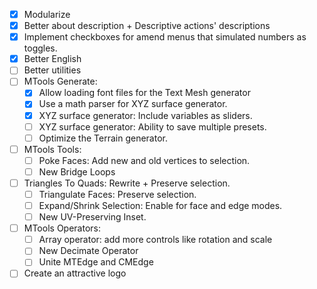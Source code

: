 - [x] Modularize
- [x] Better about description + Descriptive actions' descriptions
- [x] Implement checkboxes for amend menus that simulated numbers as toggles. 
- [x] Better English
- [ ] Better utilities
- [ ] MTools Generate:
	- [x] Allow loading font files for the Text Mesh generator
	- [x] Use a math parser for XYZ surface generator.
	- [x] XYZ surface generator: Include variables as sliders.
	- [ ] XYZ surface generator: Ability to save multiple presets.
	- [ ] Optimize the Terrain generator.
- [ ] MTools Tools:
	- [ ] Poke Faces: Add new and old vertices to selection.
	- [ ] New Bridge Loops
- [ ] Triangles To Quads: Rewrite + Preserve selection.
	- [ ] Triangulate Faces: Preserve selection.
	- [ ] Expand/Shrink Selection: Enable for face and edge modes.
	- [ ] New UV-Preserving Inset.
- [ ] MTools Operators:
	- [ ] Array operator: add more controls like rotation and scale
	- [ ] New Decimate Operator
	- [ ] Unite MTEdge and CMEdge
- [ ] Create an attractive logo
